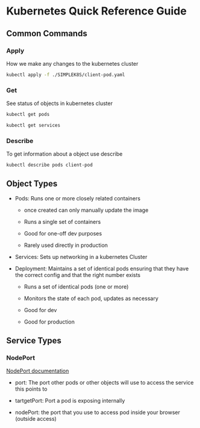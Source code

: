 # Kubernetes Quick Reference Guide

## Common Commands

### Apply

How we make any changes to the kubernetes cluster

```bash
kubectl apply -f ./SIMPLEK8S/client-pod.yaml
```

### Get

See status of objects in kubernetes cluster

```bash
kubectl get pods
```

```bash
kubectl get services
```

### Describe

To get information about a object use describe

```bash
kubectl describe pods client-pod
```

## Object Types

- Pods: Runs one or more closely related containers

  - once created can only manually update the image

  - Runs a single set of containers

  - Good for one-off dev purposes

  - Rarely used directly in production

- Services: Sets up networking in a kubernetes Cluster

- Deployment: Maintains a set of identical pods ensuring that they have the correct config and that the right number exists

  - Runs a set of identical pods (one or more)

  - Monitors the state of each pod, updates as necessary

  - Good for dev

  - Good for production

## Service Types

### NodePort

[NodePort documentation](https://kubernetes.io/docs/concepts/services-networking/service/#nodeport)

- port: The port other pods or other objects will use to access the service this points to

- tartgetPort: Port a pod is exposing internally

- nodePort: the port that you use to access pod inside your browser (outside access)
